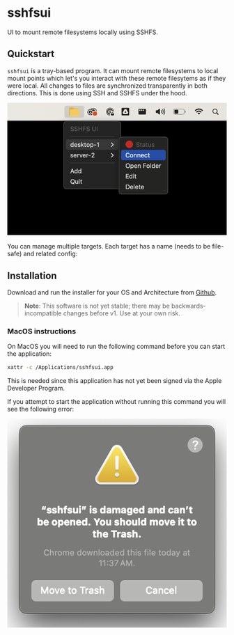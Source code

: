 # sshfsui
UI to mount remote filesystems locally using SSHFS.

## Quickstart
`sshfsui` is a tray-based program. It can mount remote filesystems to local mount points which let's you interact with
these remote filesytems as if they were local. All changes to files are synchronized transparently in both directions.
This is done using SSH and SSHFS under the hood.

![screenshot](docs/screenshot.png)

You can manage multiple targets. Each target has a name (needs to be file-safe) and related config:


## Installation
Download and run the installer for your OS and Architecture from [Github](https://github.com/thekashifmalik/sshfsui/releases/latest).

> **Note**: This software is not yet stable; there may be backwards-incompatible changes before v1. Use at your own
> risk.

### MacOS instructions
On MacOS you will need to run the following command before you can start the application:

```bash
xattr -c /Applications/sshfsui.app
```

This is needed since this application has not yet been signed via the Apple Developer Program.

If you attempt to start the application without running this command you will see the following error:

![screenshot-macos-error](docs/screenshot-macos-error.png)
